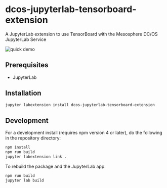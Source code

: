 # dcos-jupyterlab-tensorboard-extension

A JupyterLab extension to use TensorBoard with the Mesosphere DC/OS JupyterLab Service

![quick demo](https://dha4w82d62smt.cloudfront.net/items/0D0h2p1Y3Z2b0m0j1G0G/Screen%20Recording%202018-08-28%20at%2012.08%20PM.gif)

## Prerequisites

* JupyterLab

## Installation

```bash
jupyter labextension install dcos-jupyterlab-tensorboard-extension
```

## Development

For a development install (requires npm version 4 or later), do the following in the repository directory:

```bash
npm install
npm run build
jupyter labextension link .
```

To rebuild the package and the JupyterLab app:

```bash
npm run build
jupyter lab build
```
